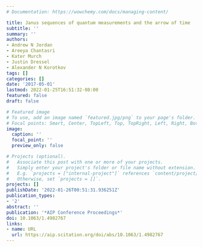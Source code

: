 ```yaml
---
# Documentation: https://wowchemy.com/docs/managing-content/

title: Janus sequences of quantum measurements and the arrow of time
subtitle: ''
summary: ''
authors:
- Andrew N Jordan
- Areeya Chantasri
- Kater Murch
- Justin Dressel
- Alexander N Korotkov
tags: []
categories: []
date: '2017-05-01'
lastmod: 2022-01-25T16:51:32-08:00
featured: false
draft: false

# Featured image
# To use, add an image named `featured.jpg/png` to your page's folder.
# Focal points: Smart, Center, TopLeft, Top, TopRight, Left, Right, BottomLeft, Bottom, BottomRight.
image:
  caption: ''
  focal_point: ''
  preview_only: false

# Projects (optional).
#   Associate this post with one or more of your projects.
#   Simply enter your project's folder or file name without extension.
#   E.g. `projects = ["internal-project"]` references `content/project/deep-learning/index.md`.
#   Otherwise, set `projects = []`.
projects: []
publishDate: '2022-01-26T00:51:31.936251Z'
publication_types:
- '2'
abstract: ''
publication: '*AIP Conference Proceedings*'
doi: 10.1063/1.4982767
links:
- name: URL
  url: https://aip.scitation.org/doi/abs/10.1063/1.4982767
---
```

